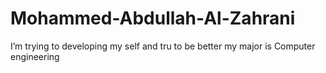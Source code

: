 # Mohammed-Abdullah-Al-Zahrani
I’m trying to developing my self and tru to be better my major is Computer engineering 
